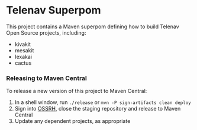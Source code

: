 Telenav Superpom
================

This project contains a Maven superpom defining how to build 
Telenav Open Source projects, including:

- kivakit
- mesakit
- lexakai
- cactus

### Releasing to Maven Central

To release a new version of this project to Maven Central:
 
1. In a shell window, run  `./release` or `mvn -P sign-artifacts clean deploy`
2. Sign into [OSSRH](https://s01.oss.sonatype.org/#stagingRepositories), close the staging repository and release to Maven Central
3. Update any dependent projects, as appropriate
